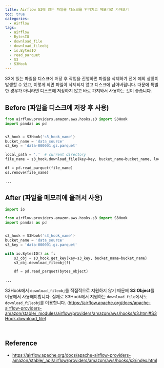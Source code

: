 ```yaml
---
title: Airflow S3에 있는 파일을 디스크를 안거치고 메모리로 가져오기
toc: true
categories:
  - Airflow
tags:
  - airflow
  - BytesIO
  - download_file
  - download_fileobj
  - io.BytesIO
  - read_parquet
  - S3
  - S3Hook
---
```


S3에 있는 파일을 디스크에 저장 후 작업을 진행하면 파일을 삭제하기 전에 예외 상황이 발생할 수 있고, 이렇게 되면 파일이 삭제되지 않고 디스크에 남아버립니다. 때문에 특별한 경우가 아니라면 디스크에 저장하지 않고 바로 가져와서 사용하는 것이 좋습니다.

## **Before (파일을 디스크에 저장 후 사용)**

```python
from airflow.providers.amazon.aws.hooks.s3 import S3Hook
import pandas as pd


s3_hook = S3Hook('s3_hook_name')
bucket_name = 'data_source'
s3_key = 'data-000001.gz.parquet'

local_path = '.'  # current directory
file_name = s3_hook.download_file(key=key, bucket_name=bucket_name, local_path=local_path)

df = pd.read_parquet(file_name)
os.remove(file_name)

...
```

## **After (파일을 메모리에 올려서 사용)**

```python
import io

from airflow.providers.amazon.aws.hooks.s3 import S3Hook
import pandas as pd


s3_hook = S3Hook('s3_hook_name')
bucket_name = 'data_source'
s3_key = 'data-000001.gz.parquet'

with io.BytesIO() as f:
    s3_obj = s3_hook.get_key(key=s3_key, bucket_name=bucket_name)
    s3_obj.download_fileobj(f)

    df = pd.read_parquet(bytes_object)
    
...
```

S3Hook에서 `download_fileobj`를 직접적으로 지원하지 않기 때문에 **S3 Object**를 이용해서 사용해야합니다. 실제로 S3Hook에서 지원하는 `download_file`에서도 `download_fileobj`를 이용합니다. (<https://airflow.apache.org/docs/apache-airflow-providers-amazon/stable/_modules/airflow/providers/amazon/aws/hooks/s3.html#S3Hook.download_file>)

<br>

## **Reference**

- <https://airflow.apache.org/docs/apache-airflow-providers-amazon/stable/_api/airflow/providers/amazon/aws/hooks/s3/index.html>


 

